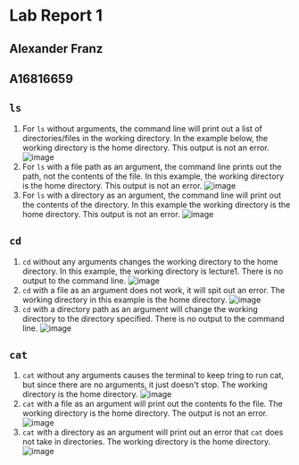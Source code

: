 # Lab Report 1 
## Alexander Franz 
## A16816659

## `ls` 

1. For `ls` without arguments, the command line will print out a list of directories/files in the working directory. In the example below, the working directory is the home directory. This output is not an error. 
![image](https://github.com/alex-franz/cse15l-lab-reports/assets/146875191/20b03f65-2ecc-4055-863b-1f8270c64da0)
3. For `ls` with a file path as an argument, the command line prints out the path, not the contents of the file. In this example, the working directory is the home directory. This output is not an error. 
![image](https://github.com/alex-franz/cse15l-lab-reports/assets/146875191/77576f40-174d-4f36-8210-bacfe9a928cf)
5. For `ls` with a directory as an argument, the command line will print out the contents of the directory. In this example the working directory is the home directory. This output is not an error. 
![image](https://github.com/alex-franz/cse15l-lab-reports/assets/146875191/1363b3d8-933e-495c-8b81-46a8302d01a0)


## `cd` 
1. `cd` without any arguments changes the working directory to the home directory. In this example, the working directory is lecture1. There is no output to the command line. 
![image](https://github.com/alex-franz/cse15l-lab-reports/assets/146875191/d0e1f651-f533-487f-86d7-8f8d02abc8cb)
3. `cd` with a file as an argument does not work, it will spit out an error. The working directory in this example is the home directory. 
![image](https://github.com/alex-franz/cse15l-lab-reports/assets/146875191/d461caac-dde6-4f3a-b9da-487f3dd860bb)
5. `cd` with a directory path as an argument will change the working directory to the directory specified. There is no output to the command line. 
![image](https://github.com/alex-franz/cse15l-lab-reports/assets/146875191/83e0de47-7fec-4704-968a-a7c7fca3029a)

## `cat` 
1. `cat` without any arguments causes the terminal to keep tring to run cat, but since there are no arguments, it just doesn't stop. The working directory is the home directory.
![image](https://github.com/alex-franz/cse15l-lab-reports/assets/146875191/3d0bcff0-1dc3-46e0-b3d3-846d93b19f6a)
3. `cat` with a file as an argument will print out the contents fo the file. The working directory is the home directory. The output is not an error.  
![image](https://github.com/alex-franz/cse15l-lab-reports/assets/146875191/2969dfdd-6982-4e34-8a32-778392a063bc)
5. `cat` with a directory as an argument will print out an error that `cat` does not take in directories. The working directory is the home directory. 
![image](https://github.com/alex-franz/cse15l-lab-reports/assets/146875191/72ca5117-7152-4508-8582-9047e5d31f38)


 



